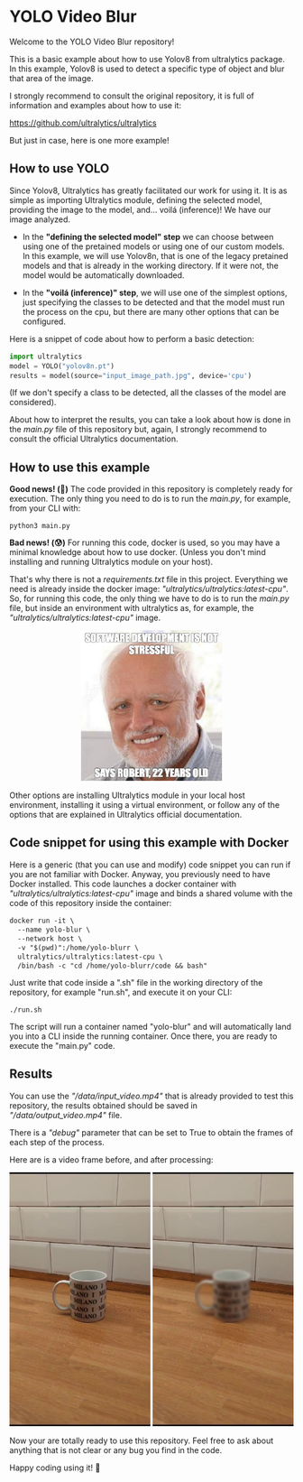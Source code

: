 # YOLO Video Blur

Welcome to the YOLO Video Blur repository! 

This is a basic example about how to use Yolov8 from ultralytics package. 
In this example, Yolov8 is used to detect a specific type of object and blur that area of the image.

I strongly recommend to consult the original repository, it is full of information and examples about how to use it:

https://github.com/ultralytics/ultralytics

But just in case, here is one more example!

## How to use YOLO
Since Yolov8, Ultralytics has greatly facilitated our work for using it. It is as simple as importing Ultralytics module, defining the selected model, providing the image to the model, and... voilá (inference)! We have our image analyzed.

* In the __"defining the selected model" step__ we can choose between using one of the pretained models or using one of our custom models. In this example, we will use Yolov8n, that is one of the legacy pretained models and that is already in the working directory. If it were not, the model would be automatically downloaded.

+ In the __"voilá (inference)" step__, we will use one of the simplest options, just specifying the classes to be detected and that the model must run the process on the cpu, but there are many other options that can be configured.

Here is a snippet of code about how to perform a basic detection:
```python
import ultralytics
model = YOLO("yolov8n.pt")
results = model(source="input_image_path.jpg", device='cpu')
```
(If we don't specify a class to be detected, all the classes of the model are considered).

About how to interpret the results, you can take a look about how is done in the _main.py_ file of this repository but, again, I strongly recommend to consult the official Ultralytics documentation.

## How to use this example
__Good news! (:tada:)__
The code provided in this repository is completely ready for execution. The only thing you need to do is to run the _main.py_, for example, from your CLI with:
```
python3 main.py
```
__Bad news! (:cold_sweat:)__
For running this code, docker is used, so you may have a minimal knowledge about how to use docker.
 (Unless you don't mind installing and running Ultralytics module on your host).

That's why there is not a _requirements.txt_ file in this project. Everything we need is already inside the docker image: _"ultralytics/ultralytics:latest-cpu"_. So, for running this code, the only thing we have to do is to run the _main.py_ file, but inside an environment with ultralytics as, for example, the _"ultralytics/ultralytics:latest-cpu"_ image. 


<div style="text-align:center">
    <img src="/readme_images/dev-meme.png" alt="Bad news for developers image" width="250"/>
</div>


Other options are installing Ultralytics module in your local host environment, installing it using a virtual environment, or follow any of the options that are explained in Ultralytics official documentation.

## Code snippet for using this example with Docker
Here is a generic (that you can use and modify) code snippet you can run if you are not familiar with Docker. Anyway, you previously need to have Docker installed.
This code launches a docker container with _"ultralytics/ultralytics:latest-cpu"_ image and binds a shared volume with the code of this repository inside the container:
```
docker run -it \
  --name yolo-blur \
  --network host \
  -v "$(pwd)":/home/yolo-blurr \
  ultralytics/ultralytics:latest-cpu \
  /bin/bash -c "cd /home/yolo-blurr/code && bash"
```
Just write that code inside a ".sh" file in the working directory of the repository, for example "run.sh", and execute it on your CLI:
```
./run.sh
```
The script will run a container named "yolo-blur" and will automatically land you into a CLI inside the running container. Once there, you are ready to execute the "main.py" code.

## Results
You can use the _"/data/input_video.mp4"_ that is already provided to test this repository, the results obtained should be saved in _"/data/output_video.mp4"_ file.

There is a _"debug"_ parameter that can be set to True to obtain the frames of each step of the process.

Here are is a video frame before, and after processing:
<div style="text-align:center">
    <img src="debug_images/original/frame_100.jpg" alt="Original video frame image" width="250"/>
    <img src="debug_images/blur_frame/frame_100.jpg" alt="Blurred video frame image" width="250"/>
</div>

Now your are totally ready to use this repository. Feel free to ask about anything that is not clear or any bug you find in the code.

Happy coding using it! :rocket:






